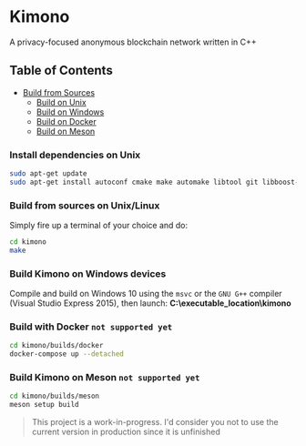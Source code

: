 # Kimono
A privacy-focused anonymous blockchain network written in C++ 

## Table of Contents

  - [Build from Sources]()
    - [Build on Unix](#build-from-sources-on-unixlinux)
    - [Build on Windows](#build-kimono-on-windows-devices)
    - [Build on Docker](#build-with-docker-not-supported-yet)
    - [Build on Meson](#build-kimono-on-meson-not-supported-yet)
  <!--- [Translations](#translations)
  - [Coverage](#coverage)
  - [Introduction](#introduction)
  - [About this project](#about-this-project)
  - [Supporting the project](#supporting-the-project)
  - [License](#license)
  - [Contributing](#contributing)
  - [Scheduled software upgrades](#scheduled-software-upgrades)
  - [Release staging schedule and protocol](#release-staging-schedule-and-protocol)
    - [Dependencies](#dependencies)
  - [Internationalization](#Internationalization)
  - [Using Tor](#using-tor)
  - [Pruning](#Pruning)
  - [Debugging](#Debugging)
  - [Known issues](#known-issues)-->

<!--### Install dependencies

```bash
apt-get unzip libssl
``` -->

### Install dependencies on Unix

```bash
sudo apt-get update
sudo apt-get install autoconf cmake make automake libtool git libboost-all-dev libssl-dev g++ libcurl4-openssl-dev
```

### Build from sources on Unix/Linux

Simply fire up a terminal of your choice and do:

```bash
cd kimono
make
```

### Build Kimono on Windows devices

Compile and build on Windows 10 using the `msvc` or the `GNU G++` compiler (Visual Studio Express 2015), then launch: **C:\executable_location\kimono**


### Build with Docker `not supported yet`

```bash
cd kimono/builds/docker
docker-compose up --detached
```

### Build Kimono on Meson `not supported yet`

```bash
cd kimono/builds/meson
meson setup build
```

<!--### Install deps on Brew

```bash
brew "cmake"
brew "coreutils"
brew "cryptopp"
brew "pbc"
brew "openssl@1.1"
brew "readline"
brew "boost"
brew "doxygen"
brew "nlohmann-json"
```-->

<!--### Setup wallet-->

> This project is a work-in-progress. I'd consider you not to use the current version in production since it is unfinished
